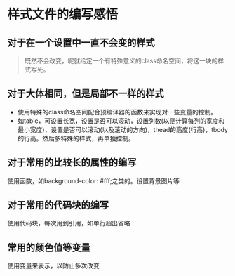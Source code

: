 # 样式文件的编写感悟

## 对于在一个设置中一直不会变的样式

> 既然不会改变，呢就给定一个有特殊意义的class命名空间，将这一块的样式写死。

## 对于大体相同，但是局部不一样的样式

- 使用特殊的class命名空间配合预编译器的函数来实现对一些变量的控制。
- 如table，可设置长宽，设置是否可以滚动，设置列数(以便计算每列的宽度和最小宽度)，设置是否可以滚动(以及滚动的方向)，thead的高度(行高)，tbody的行高。然后多特殊的样式，再单独控制。

## 对于常用的比较长的属性的编写

使用函数，如background-color: #fff;之类的。设置背景图片等

## 对于常用的代码块的编写

使用代码块，每次用到引用，如单行超出省略

## 常用的颜色值等变量

使用变量来表示，以防止多次改变
